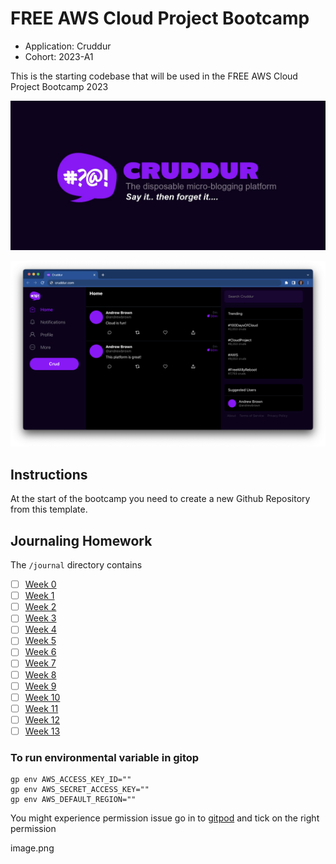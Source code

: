 # FREE AWS Cloud Project Bootcamp

- Application: Cruddur
- Cohort: 2023-A1

This is the starting codebase that will be used in the FREE AWS Cloud Project Bootcamp 2023

![Cruddur Graphic](_docs/assets/cruddur-banner.jpg)

![Cruddur Screenshot](_docs/assets/cruddur-screenshot.png)

## Instructions

At the start of the bootcamp you need to create a new Github Repository from this template.

## Journaling Homework

The `/journal` directory contains

- [ ] [Week 0](journal/week0.md)
- [ ] [Week 1](journal/week1.md)
- [ ] [Week 2](journal/week2.md)
- [ ] [Week 3](journal/week3.md)
- [ ] [Week 4](journal/week4.md)
- [ ] [Week 5](journal/week5.md)
- [ ] [Week 6](journal/week6.md)
- [ ] [Week 7](journal/week7.md)
- [ ] [Week 8](journal/week8.md)
- [ ] [Week 9](journal/week9.md)
- [ ] [Week 10](journal/week10.md)
- [ ] [Week 11](journal/week11.md)
- [ ] [Week 12](journal/week12.md)
- [ ] [Week 13](journal/week13.md)

### To run environmental variable in gitop

```
gp env AWS_ACCESS_KEY_ID=""
gp env AWS_SECRET_ACCESS_KEY=""
gp env AWS_DEFAULT_REGION=""

```

You might experience permission issue go in to [gitpod](https://gitpod.io/user/integrations) and tick on the right permission

image.png
